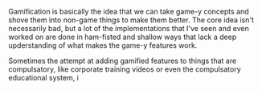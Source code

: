 Gamification is basically the idea that we can take game-y concepts and shove them into non-game things to make them better. The core idea isn't necessarily bad, but a lot of the implementations that I've seen and even worked on are done in ham-fisted and shallow ways that lack a deep upderstanding of what makes the game-y features work. 

Sometimes the attempt at adding gamified features to things that are compulsatory, like corporate training videos or even the compulsatory educational system, i